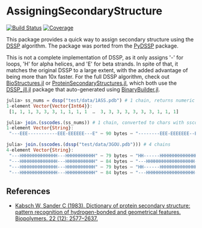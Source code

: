 # AssigningSecondaryStructure

[![Build Status](https://github.com/MurrellGroup/AssigningSecondaryStructure.jl/actions/workflows/CI.yml/badge.svg?branch=main)](https://github.com/MurrellGroup/AssigningSecondaryStructure.jl/actions/workflows/CI.yml?query=branch%3Amain)
[![Coverage](https://codecov.io/gh/MurrellGroup/AssigningSecondaryStructure.jl/branch/main/graph/badge.svg)](https://codecov.io/gh/MurrellGroup/AssigningSecondaryStructure.jl)

This package provides a quick way to assign secondary structure using the [DSSP](https://swift.cmbi.umcn.nl/gv/dssp/) algorithm. The package was ported from the [PyDSSP](https://github.com/ShintaroMinami/PyDSSP) package.

This is not a complete implementation of DSSP, as it only assigns '-' for loops, 'H' for alpha helices, and 'E' for beta strands. In spite of that, it matches the original DSSP to a large extent, with the added advantage of being more than 10x faster. For the full DSSP algorithm, check out [BioStructures.jl](https://github.com/BioJulia/BioStructures.jl) or [ProteinSecondaryStructures.jl](https://github.com/m3g/ProteinSecondaryStructures.jl), which both use the [DSSP_jll.jl](https://docs.juliahub.com/General/DSSP_jll/stable/) package that auto-generated using [BinaryBuilder.jl](https://github.com/JuliaPackaging/BinaryBuilder.jl). 

```julia
julia> ss_nums = dssp("test/data/1ASS.pdb") # 1 chain, returns numeric codes
1-element Vector{Vector{Int64}}:
 [1, 1, 1, 3, 3, 3, 1, 1, 1, 1  …  3, 3, 3, 3, 3, 3, 3, 1, 1, 1]

julia> join.(sscodes.(ss_nums)) # 1 chain, converted to chars with sscodes, joined into string
1-element Vector{String}:
 "---EEE-----------EEE-EEEEEE---E" ⋯ 90 bytes ⋯ "--------EEE-EEEEEEE--EEEEEEE---"

julia> join.(sscodes.(dssp("test/data/3GOU.pdb"))) # 4 chains
4-element Vector{String}:
 "---HHHHHHHHHHHHHH---HHHHHHHHHHH" ⋯ 79 bytes ⋯ "HH------HHHHHHHHHHHHHHHHHH-----"
 "---HHHHHHHHHHHHHH---HHHHHHHHHHH" ⋯ 84 bytes ⋯ "---HHHHHHHHHHHHHHHHHH---------H"
 "---HHHHHHHHHHHHHH---HHHHHHHHHHH" ⋯ 79 bytes ⋯ "HH------HHHHHHHHHHHHHHHHHH-----"
 "---HHHHHHHHHHHHHH---HHHHHHHHHHH" ⋯ 84 bytes ⋯ "---HHHHHHHHHHHHHHHHHH---------H"
```

## References
- [Kabsch W, Sander C (1983). Dictionary of protein secondary structure: pattern recognition of hydrogen-bonded and geometrical features. Biopolymers. 22 (12): 2577–2637.](https://doi.org/10.1002/bip.360221211)
